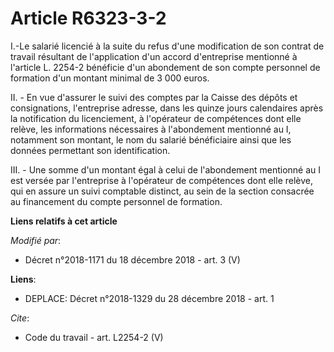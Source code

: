 # Article R6323-3-2

I.-Le salarié licencié à la suite du refus d'une modification de son contrat de travail résultant de l'application d'un
accord d'entreprise mentionné à l'article L. 2254-2 bénéficie d'un abondement de son compte personnel de formation d'un
montant minimal de 3 000 euros.

II. - En vue d'assurer le suivi des comptes par la Caisse des dépôts et consignations, l'entreprise adresse, dans les quinze
jours calendaires après la notification du licenciement, à l'opérateur de compétences dont elle relève, les informations
nécessaires à l'abondement mentionné au I, notamment son montant, le nom du salarié bénéficiaire ainsi que les données
permettant son identification.

III. - Une somme d'un montant égal à celui de l'abondement mentionné au I est versée par l'entreprise à l'opérateur de
compétences dont elle relève, qui en assure un suivi comptable distinct, au sein de la section consacrée au financement du
compte personnel de formation.

**Liens relatifs à cet article**

_Modifié par_:

  - Décret n°2018-1171 du 18 décembre 2018 - art. 3 (V)

**Liens**:

  - DEPLACE: Décret n°2018-1329 du 28 décembre 2018 - art. 1

_Cite_:

  - Code du travail - art. L2254-2 (V)

